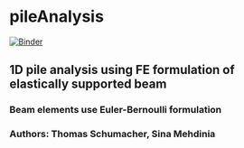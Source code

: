 # pileAnalysis

[![Binder](https://mybinder.org/badge_logo.svg)](https://mybinder.org/v2/gh/Sinamhd9/pileAnalysis/HEAD?urlpath=voila%2Frender%2Fpile_analysis.ipynb)

## 1D pile analysis using FE formulation of elastically supported beam
### Beam elements use Euler-Bernoulli formulation
### Authors: Thomas Schumacher, Sina Mehdinia 

